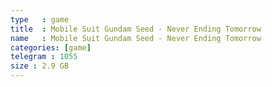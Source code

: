 ```yaml
---
type   : game
title  : Mobile Suit Gundam Seed - Never Ending Tomorrow
name   : Mobile Suit Gundam Seed - Never Ending Tomorrow
categories: [game]
telegram : 1055
size : 2.9 GB
---
```



